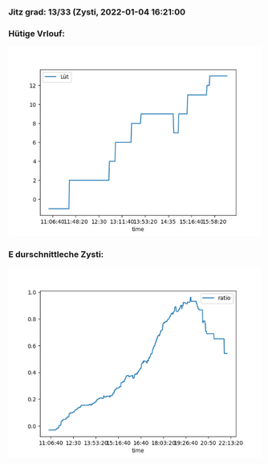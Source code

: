 ### Jitz grad: 13/33 (Zysti, 2022-01-04 16:21:00

### Hütige Vrlouf:
![Graph](Today.png)

### E durschnittleche Zysti:
![Graph](Zysti.png)